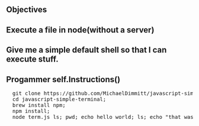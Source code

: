 ## Objectives

## Execute a file in node(without a server)

## Give me a simple default shell so that I can execute stuff. 

## Progammer self.Instructions()
<pre>
  git clone https://github.com/MichaelDimmitt/javascript-simple-terminal.git;
  cd javascript-simple-terminal;
  brew install npm;
  npm install;
  node term.js ls; pwd; echo hello_world; ls; echo "that was fun!"
</pre>
